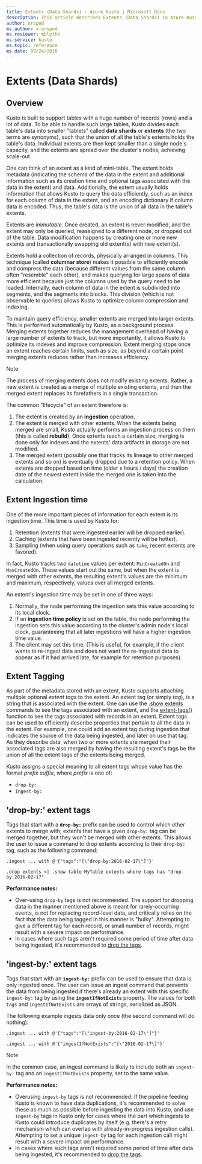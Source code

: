 ```yaml
---
title: Extents (Data Shards) - Azure Kusto | Microsoft Docs
description: This article describes Extents (Data Shards) in Azure Kusto.
author: orspod
ms.author: v-orspod
ms.reviewer: mblythe
ms.service: kusto
ms.topic: reference
ms.date: 09/24/2018
---
```

# Extents (Data Shards)

## Overview

Kusto is built to support tables with a huge number of records (rows)
and a lot of data. To be able to handle such large tables, Kusto
divides each table's data into smaller "tablets" called **data shards**
or **extents** (the two terms are synonyms), such that the union of
all the table's extents holds the table's data. Individual extents
are then kept smaller than a single node's capacity, and the extents
are spread over the cluster's nodes, achieving scale-out. 

One can think of an extent as a kind of mini-table. The extent
holds metadata (indicating the schema of the data in the extent
and additional information such as its creation time and optional tags
associated with the data in the extent) and data. Additionally, the extent
usually holds information that allows Kusto to query the data efficiently,
such as an index for each column of data in the extent, and an encoding
dictionary if column data is encoded. Thus, the table's data is the union
of all data in the table's extents.

Extents are *immutable*. Once created, an extent is never modified,
and the extent may only be queried, reassigned to a different node,
or dropped out of the table. Data modification happens by creating
one or more new extents and transactionally swapping old extent(s)
with new extent(s).

Extents hold a collection of records, physically arranged in columns.
This technique (called **columnar store**) makes it possible to efficiently
encode and compress the data (because different values from the same
column often "resemble" each other), and makes querying for large
spans of data more efficient because just the columns used by the query
need to be loaded. Internally, each column of data in the extent is 
subdivided into segments, and the segments into blocks. This division
(which is not observable to queries) allows Kusto to optimize column
compression and indexing. 

To maintain query efficiency, smaller extents are merged into larger extents.
This is performed automatically by Kusto, as a background process. 
Merging extents together reduces the management
overhead of having a large number of extents to track, but more importantly,
it allows Kusto to optimize its indexes and improve compression. Extent
merging stops once an extent reaches certain limits, such as size,
as beyond a certain point merging extents reduces rather than increases
efficiency.

> [!NOTE]
> The process of merging extents does not modify existing extents.
> Rather, a new extent is created as a merge of multiple existing extents, and
> then the merged extent replaces its forefathers in a single transaction.

The common "lifecycle" of an extent therefore is:
1. The extent is created by an **ingestion** operation.
2. The extent is merged with other extents. When the extents being merged
   are small, Kusto actually performs an ingestion process on them (this
   is called **rebuild**). Once extents reach a certain size, merging is
   done only for indexes and the extents' data artifacts in storage are
   not modified.
3. The merged extent (possibly one that tracks its lineage to other
   merged extents and so on) is eventually dropped due to a retention
   policy. When extents are dropped based on time (older x hours / days)
   the creation date of the newest extent inside the merged one is
   taken into the calculation. 

## Extent Ingestion time

One of the more important pieces of information for each extent is its
ingestion time. This time is used by Kusto for:
1. Retention (extents that were ingested earlier will be dropped earlier).
2. Caching (extents that have been ingested recently will be hotter).
3. Sampling (when using query operations such as `take`, recent extents
   are favored).

In fact, Kusto tracks two `datetime` values per extent: `MinCreatedOn` and `MaxCreatedOn`.
These values start out the same, but when the extent is merged with other
extents, the resulting extent's values are the minimum and maximum, respectively,
values over all merged extents.

An extent's ingestion time may be set in one of three ways:
1. Normally, the node performing the ingestion sets this value according to
   its local clock.
2. If an **ingestion time policy** is set on the table, the node performing
   the ingestion sets this value according to the cluster's admin node's
   local clock, guaranteeing that all later ingestions will have a higher
   ingestion time value.
3. The client may set this time. (This is useful, for example, if the
   client wants to re-ingest data and does not want the re-ingested data to
   appear as if it had arrived late, for example for retention purposes).    

## Extent Tagging

As part of the metadata stored with an extent, Kusto supports attaching multiple
optional *extent tags* to the extent. An extent tag (or simply *tag*), is
a string that is associated with the extent. One can use the
[.show extents](extents-commands.md#show-extents)
commands to see the tags associated with an extent, and the
[extent-tags()](../query/extenttagsfunction.md) 
function to see the tags associated with records in an extent.
Extent tags can be used to efficiently describe properties that pertain to 
all the data in the extent.
For example, one could add an extent tag during ingestion that indicates
the source of the data being ingested, and later on use that tag. As they
describe data, when two or more extents are merged their associated tags
are also merged by having the resulting extent's tags be the union of all
the extent tags of the extents being merged.

Kusto assigns a special meaning to all extent tags whose value has the
format *prefix* *suffix*, where *prefix* is one of:
* `drop-by:`
* `ingest-by:`

## 'drop-by:' extent tags
Tags that start with a **`drop-by:`** prefix can be used to control which other
extents to merge with; extents that have a given `drop-by:` tag can be merged
together, but they won't be merged with other extents. This allows the user
to issue a command to drop extents according to their `drop-by:` tag, such as
the following command:

```kusto
.ingest ... with @'{"tags":"[\"drop-by:2016-02-17\"]"}'

.drop extents <| .show table MyTable extents where tags has "drop-by:2016-02-17" 
```

**Performance notes:** 
- Over-using `drop-by` tags is not recommended. The support for dropping 
data in the manner mentioned above is meant for rarely-occurring events, is not 
for replacing record-level data, and critically relies on the fact that the data 
being tagged in this manner is "bulky". Attempting to give a different tag for 
each record, or small number of records, might result with a severe impact on 
performance.
- In cases where such tags aren't required some period of time after data being ingested,
it's recommended to [drop the tags](extents-commands.md#drop-extent-tags).


## 'ingest-by:' extent tags
Tags that start with an **`ingest-by:`** prefix can be used to ensure that data
is only ingested once. The user can issue an ingest command that prevents
the data from being ingested if there's already an extent with this specific
`ingest-by:` tag by using the **`ingestIfNotExists`** property.
The values for both `tags` and `ingestIfNotExists` are arrays of strings,
serialized as JSON.

The following example ingests data only once (the second command will do nothing):

```kusto
.ingest ... with @'{"tags":"[\"ingest-by:2016-02-17\"]"}'

.ingest ... with @'{"ingestIfNotExists":"[\"2016-02-17\]"}'
``` 

> [!NOTE] 
> In the common case, an ingest command is likely to include
>  both an `ingest-by:` tag and an `ingestIfNotExists` property,
>  set to the same value. 

**Performance notes:**
- Overusing `ingest-by` tags is not recommended.
If the pipeline feeding Kusto is known to have data duplications, it's recommended
to solve these as much as possible before ingesting the data into Kusto,
and use `ingest-by` tags in Kusto only for cases where the part which ingests to Kusto
could introduce duplicates by itself (e.g. there's a retry mechanism which can overlap
with already-in-progress ingestion calls). Attempting to set a unique `ingest-by` tag
for each ingestion call might result with a severe impact on performance.
- In cases where such tags aren't required some period of time after data being ingested,
it's recommended to [drop the tags](extents-commands.md#drop-extent-tags).